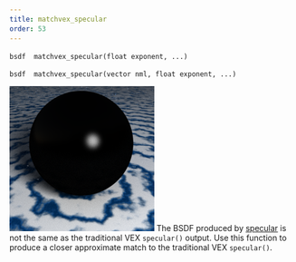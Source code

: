 ```yaml
---
title: matchvex_specular
order: 53
---
```

`bsdf  matchvex_specular(float exponent, ...)`

`bsdf  matchvex_specular(vector nml, float exponent, ...)`

![](../_static/rendering/matchvex_specular.png)
The BSDF produced by [specular](/en/houdini-vex/bsdfs/specular "Returns a specular BSDF or computes specular shading.") is not the same as the traditional VEX `specular()` output. Use this function to produce a closer approximate match to the traditional VEX `specular()`.
